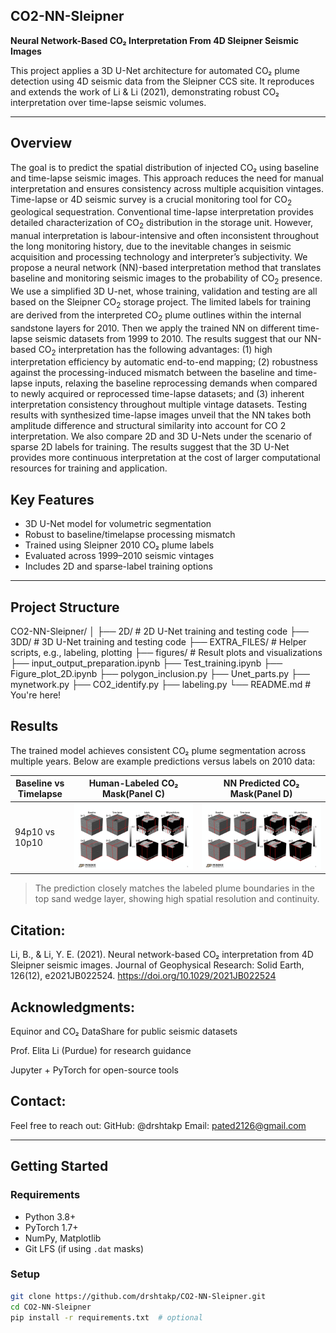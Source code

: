## CO2-NN-Sleipner

**Neural Network-Based CO₂ Interpretation From 4D Sleipner Seismic Images**

This project applies a 3D U-Net architecture for automated CO₂ plume detection using 4D seismic data from the Sleipner CCS site. It reproduces and extends the work of Li & Li (2021), demonstrating robust CO₂ interpretation over time-lapse seismic volumes.

---

## Overview

  The goal is to predict the spatial distribution of injected CO₂ using baseline and time-lapse seismic images. This approach reduces the need for manual interpretation and ensures consistency across multiple acquisition vintages.
  Time-lapse or 4D seismic survey is a crucial monitoring tool for CO$_2$ geological sequestration. Conventional time-lapse interpretation provides detailed characterization of CO$_2$ distribution in the storage unit. However, manual interpretation is labour-intensive and often inconsistent throughout the long monitoring history, due to the inevitable changes in seismic acquisition and processing technology and interpreter’s subjectivity. We propose a neural network (NN)-based interpretation method that translates baseline and monitoring seismic images to the probability of CO$_2$ presence. We use a simplified 3D U-net, whose training, validation and testing are all based on the Sleipner CO$_2$ storage project. The limited labels for training are derived from the interpreted CO$_2$ plume outlines within the internal sandstone layers for 2010. Then we apply the trained NN on different time-lapse seismic datasets from 1999 to 2010. The results suggest that our NN-based CO$_2$ interpretation has the following advantages: (1) high interpretation efficiency by automatic end-to-end mapping; (2) robustness against the processing-induced mismatch between the baseline and time-lapse inputs, relaxing the baseline reprocessing demands when compared to newly acquired or reprocessed time-lapse datasets; and (3) inherent interpretation consistency throughout multiple vintage datasets. Testing results with synthesized time-lapse images unveil that the NN takes both amplitude difference and structural similarity into account for CO 2 interpretation. We also compare 2D and 3D U-Nets under the scenario of sparse 2D labels for training. The results suggest that the 3D U-Net provides more continuous interpretation at the cost of larger computational resources for training and application.

## Key Features

- 3D U-Net model for volumetric segmentation
- Robust to baseline/timelapse processing mismatch
- Trained using Sleipner 2010 CO₂ plume labels
- Evaluated across 1999–2010 seismic vintages
- Includes 2D and sparse-label training options

---

## Project Structure

CO2-NN-Sleipner/
│
├── 2D/ # 2D U-Net training and testing code
├── 3DD/ # 3D U-Net training and testing code
├── EXTRA_FILES/ # Helper scripts, e.g., labeling, plotting
├── figures/ # Result plots and visualizations
├── input_output_preparation.ipynb
├── Test_training.ipynb
├── Figure_plot_2D.ipynb
├── polygon_inclusion.py
├── Unet_parts.py
├── mynetwork.py
├── CO2_identify.py
├── labeling.py
└── README.md # You're here!

## Results

The trained model achieves consistent CO₂ plume segmentation across multiple years. Below are example predictions versus labels on 2010 data:

| Baseline vs Timelapse | Human-Labeled CO₂ Mask(Panel C) | NN Predicted CO₂ Mask(Panel D) |
|-----------------------|------------------------|------------------------|
| 94p10 vs 10p10        | ![Label](figures/Results.png) | ![Prediction](figures/Results.png) |

> The prediction closely matches the labeled plume boundaries in the top sand wedge layer, showing high spatial resolution and continuity.

## Citation:
Li, B., & Li, Y. E. (2021). Neural network-based CO₂ interpretation from 4D Sleipner seismic images. Journal of Geophysical Research: Solid Earth, 126(12), e2021JB022524. https://doi.org/10.1029/2021JB022524

## Acknowledgments:
Equinor and CO₂ DataShare for public seismic datasets

Prof. Elita Li (Purdue) for research guidance

Jupyter + PyTorch for open-source tools

## Contact:
Feel free to reach out:
GitHub: @drshtakp
Email: pated2126@gmail.com

---

## Getting Started

### Requirements

- Python 3.8+
- PyTorch 1.7+
- NumPy, Matplotlib
- Git LFS (if using `.dat` masks)

### Setup

```bash
git clone https://github.com/drshtakp/CO2-NN-Sleipner.git
cd CO2-NN-Sleipner
pip install -r requirements.txt  # optional
